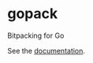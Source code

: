 <!--
Copyright 2014 The Authors. All rights reserved.
Use of this source code is governed by a BSD-style
license that can be found in the LICENSE fil
-->

gopack
======

Bitpacking for Go

See the [documentation](http://godoc.org/github.com/joshlf13/gopack).
